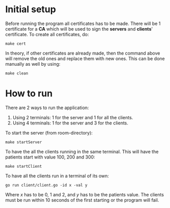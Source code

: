 # Initial setup
Before running the program all certificates has to be made. There will be 1 certificate for a **CA** which will be used to sign the **servers** and **clients**' certificate. To create all certificates, do:
```
make cert
```
In theory, if other certificates are already made, then the command above will remove the old ones and replace them with new ones. This can be done manually as well by using:
```
make clean
```

# How to run
There are 2 ways to run the application:

1. Using 2 terminals: 1 for the server and 1 for all the clients.
2. Using 4 terminals: 1 for the server and 3 for the clients.

To start the server (from room-directory):
```
make startServer
```

To have the all the clients running in the same terminal. This will have the patients start with value 100, 200 and 300:
```
make startClient
```

To have all the clients run in a terminal of its own:
```
go run client/client.go -id x -val y
```
Where _x_ has to be 0, 1 and 2, and _y_ has to be the patients value. The clients must be run within 10 seconds of the first starting or the program will fail.
